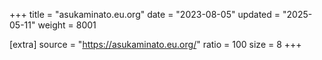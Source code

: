 +++
title = "asukaminato.eu.org"
date = "2023-08-05"
updated = "2025-05-11"
weight = 8001

[extra]
source = "https://asukaminato.eu.org/"
ratio = 100
size = 8
+++

